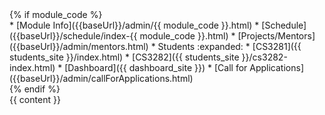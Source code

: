 <div id="flex-body">
{% if module_code %}<nav id="site-nav" class="fixed-header-padding">
    <div class="nav-component slim-scroll">
      <site-nav>
* [Module Info]({{baseUrl}}/admin/{{ module_code }}.html)
* [Schedule]({{baseUrl}}/schedule/index-{{ module_code }}.html)
* [Projects/Mentors]({{baseUrl}}/admin/mentors.html)
* Students :expanded:
  * [CS3281]({{ students_site }}/index.html)
  * [CS3282]({{ students_site }}/cs3282-index.html)
* [Dashboard]({{ dashboard_site }})
* [Call for Applications]({{baseUrl}}/admin/callForApplications.html)
      </site-nav>
    </div>
  </nav>{% endif %}
  <div id="content-wrapper" class="fixed-header-padding">
    {{ content }}
  </div>
  <nav id="page-nav" class="fixed-header-padding">
    <div class="nav-component slim-scroll">
      <page-nav />
    </div>
  </nav>
</div>